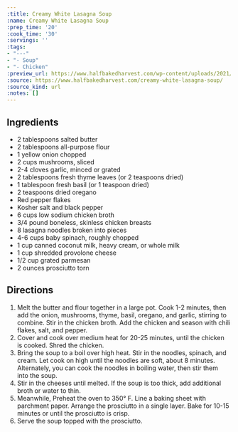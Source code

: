 ```yaml
---
:title: Creamy White Lasagna Soup
:name: Creamy White Lasagna Soup
:prep_time: '20'
:cook_time: '30'
:servings: ''
:tags:
- "---"
- "- Soup"
- "- Chicken"
:preview_url: https://www.halfbakedharvest.com/wp-content/uploads/2021/10/Creamy-White-Lasagna-Soup-5.jpg
:source: https://www.halfbakedharvest.com/creamy-white-lasagna-soup/
:source_kind: url
:notes: []
---
```


## Ingredients
- 2 tablespoons salted butter
- 2 tablespoons all-purpose flour
- 1  yellow onion chopped
- 2 cups mushrooms, sliced
- 2-4 cloves garlic, minced or grated
- 2 tablespoons fresh thyme leaves (or 2 teaspoons dried)
- 1 tablespoon fresh basil (or 1 teaspoon dried)
- 2 teaspoons dried oregano
- Red pepper flakes
- Kosher salt and black pepper
- 6 cups low sodium chicken broth
- 3/4 pound boneless, skinless chicken breasts
- 8  lasagna noodles broken into pieces
- 4-6 cups baby spinach, roughly chopped
- 1 cup canned coconut milk, heavy cream, or whole milk
- 1 cup shredded provolone cheese
- 1/2 cup grated parmesan
- 2 ounces prosciutto torn


## Directions
1. Melt the butter and flour together in a large pot. Cook 1-2 minutes, then add the onion, mushrooms, thyme, basil, oregano, and garlic, stirring to combine. Stir in the chicken broth. Add the chicken and season with chili flakes, salt, and pepper.
2. Cover and cook over medium heat for 20-25 minutes, until the chicken is cooked. Shred the chicken.
3. Bring the soup to a boil over high heat. Stir in the noodles, spinach, and cream. Let cook on high until the noodles are soft, about 8 minutes. Alternately, you can cook the noodles in boiling water, then stir them into the soup.
4. Stir in the cheeses until melted. If the soup is too thick, add additional broth or water to thin.
5. Meanwhile, Preheat the oven to 350° F. Line a baking sheet with parchment paper. Arrange the prosciutto in a single layer. Bake for 10-15 minutes or until the prosciutto is crisp.
6. Serve the soup topped with the prosciutto.
